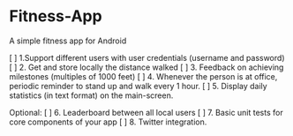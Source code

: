 # Fitness-App
A simple fitness app for Android

[ ] 1.Support different users with user credentials (username and password)
[ ] 2. Get and store locally the distance walked
[ ] 3. Feedback on achieving milestones (multiples of 1000 feet)
[ ] 4. Whenever the person is at office, periodic reminder to stand up and walk every 1 hour.
[ ] 5. Display daily statistics (in text format) on the main-screen.

Optional:
[ ] 6. Leaderboard between all local users
[ ] 7. Basic unit tests for core components of your app
[ ] 8. Twitter integration.
